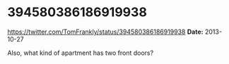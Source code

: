 # 394580386186919938
https://twitter.com/TomFrankly/status/394580386186919938
**Date:** 2013-10-27

Also, what kind of apartment has two front doors?
